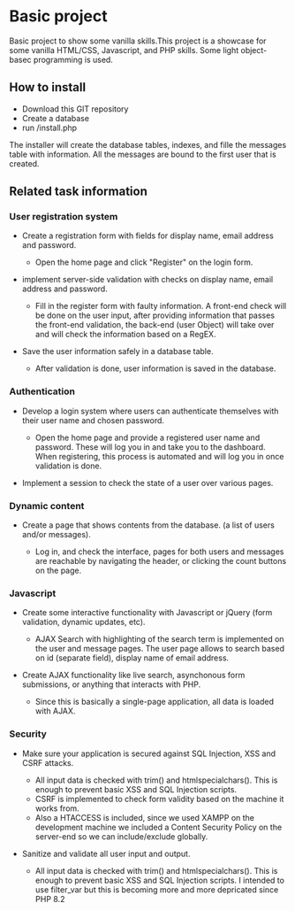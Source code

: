 # Basic project

Basic project to show some vanilla skills.This project is a showcase for some vanilla HTML/CSS, Javascript, and PHP skills. Some light object-basec programming is used.

## How to install

* Download this GIT repository
* Create a database
* run /install.php

The installer will create the database tables, indexes, and fille the messages table with information. All the messages are bound to the first user that is created.

## Related task information
### User registration system
* Create a registration form with fields for display name, email address and password.
    * Open the home page and click "Register" on the login form.

* implement server-side validation with checks on display name, email address and password.

    * Fill in the register form with faulty information. A front-end check will be done on the user input, after providing information that passes the front-end validation, the back-end (user Object) will take over and will check the information based on a RegEX.

* Save the user information safely in a database table.

    * After validation is done, user information is saved in the database.
### Authentication
* Develop a login system where users can authenticate themselves with their user name and chosen password.

    * Open the  home page and provide a registered user name and password. These will log you in and take you to the dashboard. When registering, this process is automated and will log you in once validation is done.

* Implement a session to check the state of a user over various pages.
### Dynamic content
* Create a page that shows contents from the database. (a list of users and/or messages).

    * Log in, and check the interface, pages for both users and messages are reachable by navigating the header, or clicking the count buttons on the page.

### Javascript
* Create some interactive functionality with Javascript or jQuery (form validation, dynamic updates, etc).

    * AJAX Search with highlighting of the search term is implemented on the user and message pages. The user page allows to search based on id (separate field), display name of email address.

* Create AJAX functionality like live search, asynchonous form submissions, or anything that interacts with PHP.

    * Since this is basically a single-page application, all data is loaded with AJAX.

### Security
* Make sure your application is secured against SQL Injection, XSS and CSRF attacks.

    * All input data is checked with trim() and htmlspecialchars(). This is enough to prevent basic XSS and SQL Injection scripts.
    * CSRF is implemented to check form validity based on the machine it works from.
    * Also a HTACCESS is included, since we used XAMPP on the development machine we included a Content Security Policy on the server-end so we can include/exclude globally.

* Sanitize and validate all user input and output.

    * All input data is checked with trim() and htmlspecialchars(). This is enough to prevent basic XSS and SQL Injection scripts. I intended to use filter_var but this is becoming more and more depricated since PHP 8.2